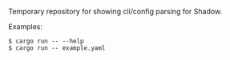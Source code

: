 Temporary repository for showing cli/config parsing for Shadow.

Examples:

```
$ cargo run -- --help
$ cargo run -- example.yaml
```
